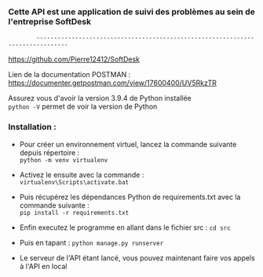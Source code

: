 <h3>Cette API est une application de suivi des problèmes au sein de l'entreprise SoftDesk</h3>

            -------------------------------------------------------------------------------
            
https://github.com/Pierre12412/SoftDesk

Lien de la documentation POSTMAN : https://documenter.getpostman.com/view/17600400/UV5RkzTR

Assurez vous d'avoir la version 3.9.4 de Python installée  
```python -V``` permet de voir la version de Python

### Installation :

* Pour créer un environnement virtuel, lancez la commande suivante depuis répertoire :  
```python -m venv virtualenv```

* Activez le ensuite avec la commande :  
```virtualenv\Scripts\activate.bat```

* Puis récupérez les dépendances Python de requirements.txt avec la commande suivante :  
```pip install -r requirements.txt```

* Enfin executez le programme en allant dans le fichier src : ```cd src```

* Puis en tapant : ```python manage.py runserver```

* Le serveur de l'API étant lancé, vous pouvez maintenant faire vos appels à l'API en local
